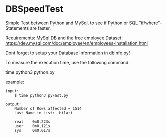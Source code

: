 # DBSpeedTest
Simple Test between Python and MySql, to see if Python or SQL "if/where"-Statements are faster.

Requirements: MySql DB and the free employee Dataset:
https://dev.mysql.com/doc/employee/en/employees-installation.html

Dont forget to setup your Database Information in dbInfo.py!

To measure the execution time, use the following command:

time python3 python.py 

example:

    input:
        $ time python3 pyFast.py

    output:
        Number of Rows affected = 1514
        Last Name in List:  Hilari

        real    0m0,223s
        user    0m0,121s
        sys     0m0,017s
